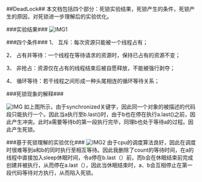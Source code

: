##DeadLock##
本文档包括四个部分：死锁实验结果，死锁产生的条件，死锁产生的原因，对死锁进一步理解后的实验优化。

###实验结果###
![IMG1](https://thumbnail0.baidupcs.com/thumbnail/ed3912e126c8e26a2a67041bf480f5bd?fid=974006230-250528-767696678340897&time=1477184400&rt=sh&sign=FDTAER-DCb740ccc5511e5e8fedcff06b081203-lXVsWUMvR05CK%2ByraqZmqBXVPaw%3D&expires=8h&chkv=0&chkbd=0&chkpc=&dp-logid=6874484067149591869&dp-callid=0&size=c710_u400&quality=100)

###四个条件###
1、 互斥：每次资源只能被一个线程占有；

2、 占有并等待：一个线程在等待请求的资源时，保持已占有的资源不变；

3、 非抢占：资源仅在占有的线程结束后被自愿释放，不能被强行剥夺；

4、 循环等待：若干线程之间形成一种头尾相连的循环等待关系；

###死锁现象的解释###


![IMG](https://thumbnail0.baidupcs.com/thumbnail/cddc866f594c51d34bbf7bbe5851fe45?fid=974006230-250528-313602449156898&time=1477188000&rt=sh&sign=FDTAER-DCb740ccc5511e5e8fedcff06b081203-qnrMuRoUClfY03qRJycIZALZVMg%3D&expires=8h&chkv=0&chkbd=0&chkpc=&dp-logid=6874830519125665152&dp-callid=0&size=c710_u400&quality=100)
如上图所示，由于synchronized关键字，因此同一个对象的被描述的代码段只能执行一个。因此当a执行至b.last()时，由于b也在停在执行a.last()之前，因此产生冲突。此时a需要等待b的第一段执行完毕，同理b也处于等待a的过程。因此产生死锁。

###基于死锁理解的实验优化###
![IMG2](https://thumbnail0.baidupcs.com/thumbnail/e1c0962482c9d3acb64ed224e5cbf487?fid=974006230-250528-685974988671669&time=1477188000&rt=sh&sign=FDTAER-DCb740ccc5511e5e8fedcff06b081203-zqeYbYNLdxhEp%2FBH2vNmvaqCRvM%3D&expires=8h&chkv=0&chkbd=0&chkpc=&dp-logid=6874814693984368278&dp-callid=0&size=c710_u400&quality=100)
由于cpu的调度算法良好，因此在调度时很难等到a和b的同时执行至相互等待。因此我删除了count的等待时间，在a的线程中直接加入sleep休眠时间，令a停在b.last（）前，而b会在休眠结束前完成创建并被执行，从而停在a.last（），因此当休眠结束时，a、b会互相停止在第一段代码等待对方执行，从而陷入死锁。